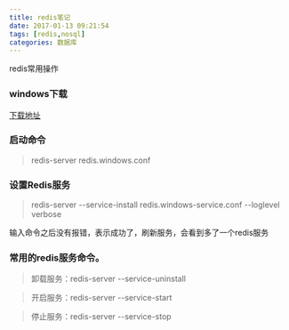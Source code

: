 ```yaml
---
title: redis笔记
date: 2017-01-13 09:21:54
tags: [redis,nosql]
categories: 数据库
---
```


redis常用操作

### windows下载

[下载地址](https://github.com/MSOpenTech/redis/releases)

### 启动命令
> redis-server redis.windows.conf

### 设置Redis服务
> redis-server --service-install redis.windows-service.conf --loglevel verbose

输入命令之后没有报错，表示成功了，刷新服务，会看到多了一个redis服务

### 常用的redis服务命令。

>卸载服务：redis-server --service-uninstall

>开启服务：redis-server --service-start

>停止服务：redis-server --service-stop